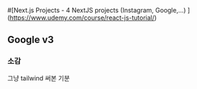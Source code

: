 #[Next.js Projects - 4 NextJS projects (Instagram, Google,...)
] (https://www.udemy.com/course/react-js-tutorial/)

## Google v3


### 소감

그냥 tailwind 써본 기분